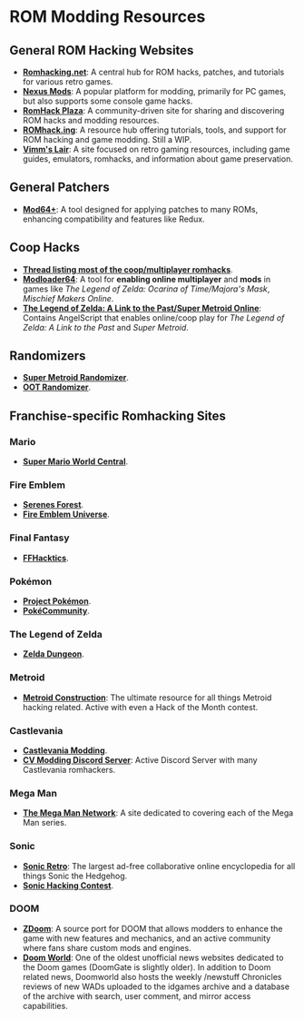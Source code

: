 # ROM Modding Resources

## General ROM Hacking Websites
- **[Romhacking.net](https://www.romhacking.net/)**: A central hub for ROM hacks, patches, and tutorials for various retro games.
- **[Nexus Mods](https://www.nexusmods.com/)**: A popular platform for modding, primarily for PC games, but also supports some console game hacks.
- **[RomHack Plaza](https://romhackplaza.org/)**: A community-driven site for sharing and discovering ROM hacks and modding resources.
- **[ROMhack.ing](https://romhack.ing/)**: A resource hub offering tutorials, tools, and support for ROM hacking and game modding. Still a WIP.
- **[Vimm's Lair](https://vimm.net/)**: A site focused on retro gaming resources, including game guides, emulators, romhacks, and information about game preservation.

## General Patchers
- **[Mod64+](https://github.com/Admentus64/Patcher64Plus-Tool)**: A tool designed for applying patches to many ROMs, enhancing compatibility and features like Redux.

## Coop Hacks
- **[Thread listing most of the coop/multiplayer romhacks](https://www.romhacking.net/forum/index.php?topic=27495.0)**.
- **[Modloader64](https://modloader64.com/setup.html)**: A tool for **enabling online multiplayer** and **mods** in games like *The Legend of Zelda: Ocarina of Time/Majora's Mask*, *Mischief Makers Online*.
- **[The Legend of Zelda: A Link to the Past/Super Metroid Online](https://github.com/alttpo/alttpo)**: Contains AngelScript that enables online/coop play for *The Legend of Zelda: A Link to the Past* and *Super Metroid*.

## Randomizers
- **[Super Metroid Randomizer](https://randommetroidsolver.pythonanywhere.com/customizer)**.
- **[OOT Randomizer](https://ootrandomizer.com/)**.

## Franchise-specific Romhacking Sites

### Mario
- **[Super Mario World Central](https://www.smwcentral.net/)**.

### Fire Emblem
- **[Serenes Forest](https://serenesforest.net/)**.
- **[Fire Emblem Universe](https://feuniverse.us/)**.

### Final Fantasy
- **[FFHacktics](https://ffhacktics.com/)**.

### Pokémon
- **[Project Pokémon](https://projectpokemon.org/)**.
- **[PokéCommunity](https://www.pokecommunity.com/)**.

### The Legend of Zelda
- **[Zelda Dungeon](https://www.zeldadungeon.net/)**.

### Metroid
- **[Metroid Construction](https://metroidconstruction.com/)**: The ultimate resource for all things Metroid hacking related. Active with even a Hack of the Month contest.

### Castlevania
- **[Castlevania Modding](https://castlevaniamodding.boards.net/)**.
- **[CV Modding Discord Server](https://discord.gg/SEssrmWPyP)**: Active Discord Server with many Castlevania romhackers.

### Mega Man
- **[The Mega Man Network](https://themmnetwork.com/)**: A site dedicated to covering each of the Mega Man series.

### Sonic
- **[Sonic Retro](https://sonicretro.org/)**: The largest ad-free collaborative online encyclopedia for all things Sonic the Hedgehog.
- **[Sonic Hacking Contest](https://shc.zone/)**.

### DOOM
- **[ZDoom](https://zdoom.org/index)**: A source port for DOOM that allows modders to enhance the game with new features and mechanics, and an active community where fans share custom mods and engines.
- **[Doom World](https://www.doomworld.com/)**: One of the oldest unofficial news websites dedicated to the Doom games (DoomGate is slightly older). In addition to Doom related news, Doomworld also hosts the weekly /newstuff Chronicles reviews of new WADs uploaded to the idgames archive and a database of the archive with search, user comment, and mirror access capabilities.
